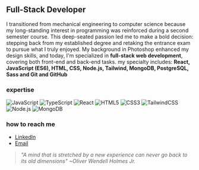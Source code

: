 ## Full-Stack Developer

I transitioned from mechanical engineering to computer science because my long-standing interest in programming was reinforced during a second semester course. This deep-seated passion led me to make a bold decision: stepping back from my established degree and retaking the entrance exam to pursue what I truly enjoyed. My background in Photoshop enhanced my design skills, and today, I'm specialized in **full-stack web development**, covering both front-end and back-end tasks. my specialty includes: **React, JavaScript (ES6), HTML, CSS, Node.js, Tailwind, MongoDB, PostgreSQL, Sass and Git and GitHub**

### expertise
![JavaScript](https://img.shields.io/badge/-JavaScript-333333?style=flat&logo=javascript)
![TypeScript](https://img.shields.io/badge/-TypeScript-333333?style=flat&logo=typescript)
![React](https://img.shields.io/badge/-React-333333?style=flat&logo=react)
![HTML5](https://img.shields.io/badge/-HTML5-333333?style=flat&logo=html5)
![CSS3](https://img.shields.io/badge/-CSS3-333333?style=flat&logo=css3)
![TailwindCSS](https://img.shields.io/badge/-TailwindCSS-333333?style=flat&logo=tailwind-css)
![Node.js](https://img.shields.io/badge/-Node.js-333333?style=flat&logo=node.js)
![MongoDB](https://img.shields.io/badge/-MongoDB-333333?style=flat&logo=mongodb)

### how to reach me
- [LinkedIn](https://www.linkedin.com/in/gvnwv/)
- [Email](mailto:geoxp98@gmail.com)

> _"A mind that is stretched by a new experience can never go back to its old dimensions" ~Oliver Wendell Holmes Jr._
